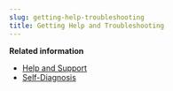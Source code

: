 ```yaml
---
slug: getting-help-troubleshooting
title: Getting Help and Troubleshooting
---
```


**Related information**

- [Help and Support](help-support.md "Find Trend Micro resources and tools available online that help you learn about and troubleshoot Trend Vision One.")
- [Self-Diagnosis](self-diagnosis.md "Identify and troubleshoot common issues with Trend Vision One.")
